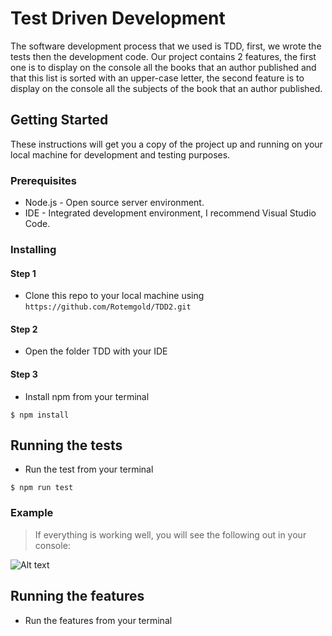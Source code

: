 
# Test Driven Development 

The software development process that we used is TDD, first, we wrote the tests then the development code.
Our project contains 2 features, the first one is to display on the console all the books that an author published and that this list is sorted with an upper-case letter, the second feature is to display on the console all the subjects of the book that an author published.

## Getting Started

These instructions will get you a copy of the project up and running on your local machine for development and testing purposes.

### Prerequisites

* Node.js - Open source server environment.
* IDE - Integrated development environment, I recommend Visual Studio Code.

### Installing

#### Step 1
* Clone this repo to your local machine using `https://github.com/Rotemgold/TDD2.git`


#### Step 2
* Open the folder TDD with your IDE

#### Step 3
* Install npm from your terminal

```shell
$ npm install
```


## Running the tests

* Run the test from your terminal

```shell
$ npm run test
```
### Example
> If everything is working well, you will see the following out in your console:

![Alt text](https://github.com/guy490/TDD/blob/master/ImageOfTests.jpg?raw=true "Title")

## Running the features

* Run the features from your terminal
